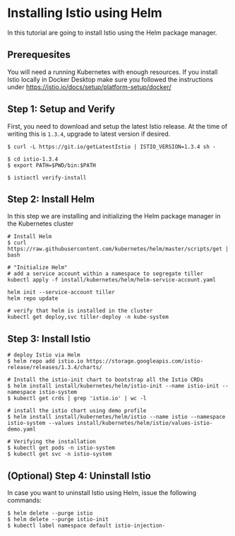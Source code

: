 # Installing Istio using Helm

In this tutorial are going to install Istio using the Helm package manager.

## Prerequesites

You will need a running Kubernetes with enough resources. If you install
Istio locally in Docker Desktop make sure you followed the instructions
under https://istio.io/docs/setup/platform-setup/docker/

## Step 1: Setup and Verify

First, you need to download and setup the latest Istio release.
At the time of writing this is `1.3.4`, upgrade to latest version if desired.
```
$ curl -L https://git.io/getLatestIstio | ISTIO_VERSION=1.3.4 sh -

$ cd istio-1.3.4
$ export PATH=$PWD/bin:$PATH

$ istioctl verify-install
```

## Step 2: Install Helm

In this step we are installing and initializing the Helm package manager
in the Kubernetes cluster

```
# Install Helm
$ curl https://raw.githubusercontent.com/kubernetes/helm/master/scripts/get | bash

# "Initialize Helm"
# add a service account within a namespace to segregate tiller
kubectl apply -f install/kubernetes/helm/helm-service-account.yaml

helm init --service-account tiller
helm repo update

# verify that helm is installed in the cluster
kubectl get deploy,svc tiller-deploy -n kube-system
```

## Step 3: Install Istio

```
# deploy Istio via Helm
$ helm repo add istio.io https://storage.googleapis.com/istio-release/releases/1.3.4/charts/

# Install the istio-init chart to bootstrap all the Istio CRDs
$ helm install install/kubernetes/helm/istio-init --name istio-init --namespace istio-system
$ kubectl get crds | grep 'istio.io' | wc -l

# install the istio chart using demo profile
$ helm install install/kubernetes/helm/istio --name istio --namespace istio-system --values install/kubernetes/helm/istio/values-istio-demo.yaml

# Verifying the installation
$ kubectl get pods -n istio-system
$ kubectl get svc -n istio-system
```

## (Optional) Step 4: Uninstall Istio

In case you want to uninstall Istio using Helm, issue the following commands:
```
$ helm delete --purge istio
$ helm delete --purge istio-init
$ kubectl label namespace default istio-injection-
```
